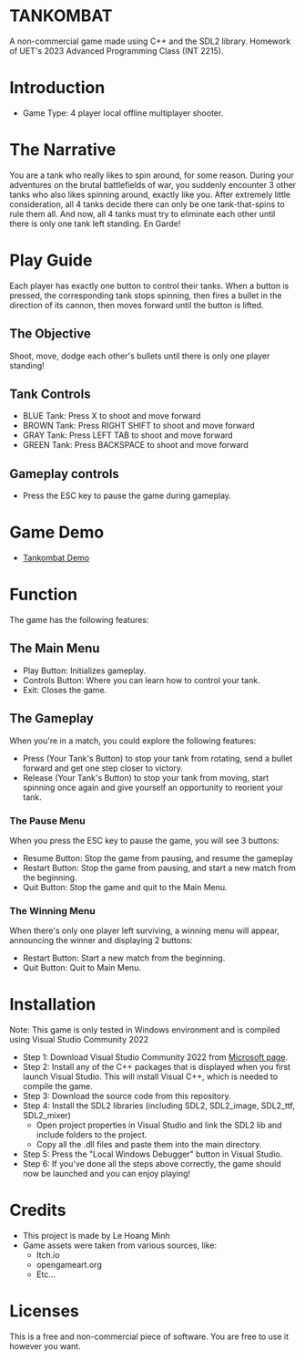 # TANKOMBAT
A non-commercial game made using C++ and the SDL2 library.
Homework of UET's 2023 Advanced Programming Class (INT 2215).

# Introduction
* Game Type: 4 player local offline multiplayer shooter.

# The Narrative 
You are a tank who really likes to spin around, for some reason. During your adventures on the brutal battlefields of war, you suddenly encounter 3 other tanks who also likes spinning around, exactly like you. After extremely little consideration, all 4 tanks decide there can only be one tank-that-spins to rule them all. And now, all 4 tanks must try to eliminate each other until there is only one tank left standing. En Garde!

# Play Guide
Each player has exactly one button to control their tanks. When a  button is pressed, the corresponding tank stops spinning, then fires a bullet in the direction of its cannon, then moves forward until the button is lifted.
## The Objective
Shoot, move, dodge each other's bullets until there is only one player standing!

## Tank Controls
* BLUE Tank: Press X to shoot and move forward
* BROWN Tank: Press RIGHT SHIFT to shoot and move forward
* GRAY Tank: Press LEFT TAB to shoot and move forward
* GREEN Tank: Press BACKSPACE to shoot and move forward

## Gameplay controls
* Press the ESC key to pause the game during gameplay.


# Game Demo
* [Tankombat Demo](https://drive.google.com/file/d/1vklHDVrLVpTVlO24e3XHrhikze0lQTki/view?usp=share_link)
# Function
The game has the following features:
## The Main Menu
* Play Button: Initializes gameplay.
* Controls Button: Where you can learn how to control your tank.
* Exit: Closes the game.
## The Gameplay
When you're in a match, you could explore the following features:
* Press (Your Tank's Button) to stop your tank from rotating, send a bullet forward and get one step closer to victory.
* Release (Your Tank's Button) to stop your tank from moving, start spinning once again and give yourself an opportunity to reorient your tank.
### The Pause Menu
When you press the ESC key to pause the game, you will see 3 buttons:
* Resume Button: Stop the game from pausing, and resume the gameplay
* Restart Button: Stop the game from pausing, and start a new match from the beginning.
* Quit Button: Stop the game and quit to the Main Menu.
### The Winning Menu
When there's only one player left surviving, a winning menu will appear, announcing the winner and displaying 2 buttons:
* Restart Button: Start a new match from the beginning.
* Quit Button: Quit to Main Menu.
# Installation
Note: This game is only tested in Windows environment and is compiled using Visual Studio Community 2022
* Step 1: Download Visual Studio Community 2022 from [Microsoft page](https://visualstudio.microsoft.com/vs/community/).
* Step 2: Install any of the C++ packages that is displayed when you first launch Visual Studio. This will install Visual C++, which is needed to compile the game.
* Step 3: Download the source code from this repository.
* Step 4: Install the SDL2 libraries (including SDL2, SDL2_image, SDL2_ttf, SDL2_mixer)
  * Open project properties in Visual Studio and link the SDL2 lib and include folders to the project.
  * Copy all the .dll files and paste them into the main directory.
* Step 5: Press the "Local Windows Debugger" button in Visual Studio.
* Step 6: If you've done all the steps above correctly, the game should now be launched and you can enjoy playing!
# Credits
* This project is made by Le Hoang Minh
* Game assets were taken from various sources, like:
  * Itch.io
  * opengameart.org
  * Etc...
# Licenses
This is a free and non-commercial piece of software. You are free to use it however you want.
